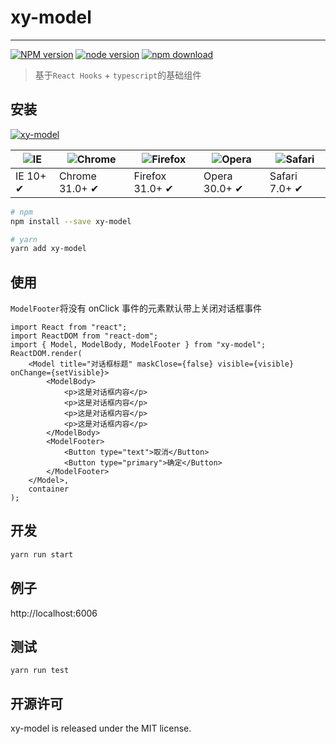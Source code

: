 # xy-model

---

[![NPM version][npm-image]][npm-url]
[![node version][node-image]][node-url]
[![npm download][download-image]][download-url]

[npm-image]: http://img.shields.io/npm/v/xy-model.svg?style=flat-square
[npm-url]: http://npmjs.org/package/xy-model
[node-image]: https://img.shields.io/badge/node.js-%3E=_0.10-green.svg?style=flat-square
[node-url]: http://nodejs.org/download/
[download-image]: https://img.shields.io/npm/dm/xy-model.svg?style=flat-square
[download-url]: https://npmjs.org/package/xy-model

> 基于`React Hooks` + `typescript`的基础组件

## 安装

[![xy-model](https://nodei.co/npm/xy-model.png)](https://npmjs.org/package/xy-model)

| ![IE](https://github.com/alrra/browser-logos/blob/master/src/edge/edge_48x48.png?raw=true) | ![Chrome](https://github.com/alrra/browser-logos/blob/master/src/chrome/chrome_48x48.png?raw=true) | ![Firefox](https://github.com/alrra/browser-logos/blob/master/src/firefox/firefox_48x48.png?raw=true) | ![Opera](https://github.com/alrra/browser-logos/blob/master/src/opera/opera_48x48.png?raw=true) | ![Safari](https://github.com/alrra/browser-logos/blob/master/src/safari/safari_48x48.png?raw=true) |
| ------------------------------------------------------------------------------------------ | -------------------------------------------------------------------------------------------------- | ----------------------------------------------------------------------------------------------------- | ----------------------------------------------------------------------------------------------- | -------------------------------------------------------------------------------------------------- |
| IE 10+ ✔                                                                                   | Chrome 31.0+ ✔                                                                                     | Firefox 31.0+ ✔                                                                                       | Opera 30.0+ ✔                                                                                   | Safari 7.0+ ✔                                                                                      |

```sh
# npm
npm install --save xy-model

# yarn
yarn add xy-model
```

## 使用

`ModelFooter`将没有 onClick 事件的元素默认带上关闭对话框事件

```tsx
import React from "react";
import ReactDOM from "react-dom";
import { Model, ModelBody, ModelFooter } from "xy-model";
ReactDOM.render(
    <Model title="对话框标题" maskClose={false} visible={visible} onChange={setVisible}>
        <ModelBody>
            <p>这是对话框内容</p>
            <p>这是对话框内容</p>
            <p>这是对话框内容</p>
            <p>这是对话框内容</p>
        </ModelBody>
        <ModelFooter>
            <Button type="text">取消</Button>
            <Button type="primary">确定</Button>
        </ModelFooter>
    </Model>,
    container
);
```

## 开发

```sh
yarn run start
```

## 例子

http://localhost:6006

## 测试

```
yarn run test
```

## 开源许可

xy-model is released under the MIT license.

